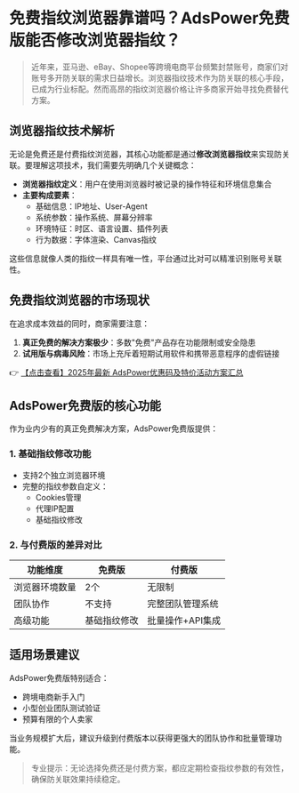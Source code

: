 # 免费指纹浏览器靠谱吗？AdsPower免费版能否修改浏览器指纹？

> 近年来，亚马逊、eBay、Shopee等跨境电商平台频繁封禁账号，商家们对账号多开防关联的需求日益增长。浏览器指纹技术作为防关联的核心手段，已成为行业标配。然而高昂的指纹浏览器价格让许多商家开始寻找免费替代方案。

## 浏览器指纹技术解析

无论是免费还是付费指纹浏览器，其核心功能都是通过**修改浏览器指纹**来实现防关联。要理解这项技术，我们需要先明确几个关键概念：

- **浏览器指纹定义**：用户在使用浏览器时被记录的操作特征和环境信息集合
- **主要构成要素**：
  - 基础信息：IP地址、User-Agent
  - 系统参数：操作系统、屏幕分辨率
  - 环境特征：时区、语言设置、插件列表
  - 行为数据：字体渲染、Canvas指纹

这些信息就像人类的指纹一样具有唯一性，平台通过比对可以精准识别账号关联性。

## 免费指纹浏览器的市场现状

在追求成本效益的同时，商家需要注意：

1. **真正免费的解决方案极少**：多数"免费"产品存在功能限制或安全隐患
2. **试用版与病毒风险**：市场上充斥着短期试用软件和携带恶意程序的虚假链接

👉 [【点击查看】2025年最新 AdsPower优惠码及特价活动方案汇总](https://bit.ly/adspower_free)

## AdsPower免费版的核心功能

作为业内少有的真正免费解决方案，AdsPower免费版提供：

### 1. 基础指纹修改功能
- 支持2个独立浏览器环境
- 完整的指纹参数自定义：
  - Cookies管理
  - 代理IP配置
  - 基础指纹修改

### 2. 与付费版的差异对比
| 功能维度       | 免费版          | 付费版           |
|----------------|----------------|------------------|
| 浏览器环境数量 | 2个            | 无限制           |
| 团队协作       | 不支持          | 完整团队管理系统 |
| 高级功能       | 基础指纹修改    | 批量操作+API集成 |

## 适用场景建议

AdsPower免费版特别适合：
- 跨境电商新手入门
- 小型创业团队测试验证
- 预算有限的个人卖家

当业务规模扩大后，建议升级到付费版本以获得更强大的团队协作和批量管理功能。

> 专业提示：无论选择免费还是付费方案，都应定期检查指纹参数的有效性，确保防关联效果持续稳定。